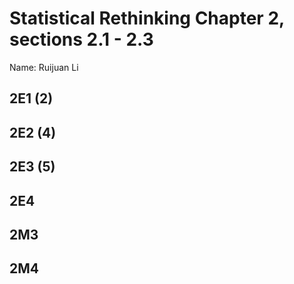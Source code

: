 # Statistical Rethinking Chapter 2, sections 2.1 - 2.3

Name: Ruijuan Li        

## 2E1 (2)

## 2E2 (4)

## 2E3 (5)

## 2E4

## 2M3

## 2M4
